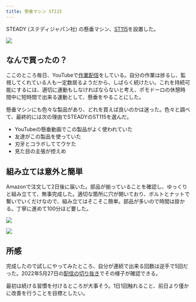 ```yaml
---
title: 懸垂マシン ST115
---
```

STEADY (ステディジャパン社) の懸垂マシン、[ST115](https://www.amazon.co.jp/dp/B09K3QQBKH)を設置した。

![](https://lh3.googleusercontent.com/oRweh9ClC2OhYYWAQ-hSziUbyDgXTFdmxRk2buKhTA27y0MQ6lje5vhWi2a13hTql71rDg-vLtpDS2ApRKQ8Gs5dOIjE-RFAxfjHbrFOzI-6lKuNMvPBg5eklkanJXnWKfBf6tPF3S3oaCHs1Q)

なんで買ったの？
--------

ここのところ毎日、YouTubeで[作業配信](https://www.youtube.com/c/r7kamura)をしている。自分の作業は捗るし、監視してくれている人も一定数居るようだから、しばらく続けたい。これを持続可能にするには、適切に運動もしなければならないと考え、ポモドーロの休憩時間中に短時間で出来る運動として、懸垂をやることにした。

懸垂マシンにも色々な製品があり、どれを買えば良いのかは迷った。色々と調べて、最終的には次の理由でSTEADYのST115を選んだ。

*   YouTubeの懸垂動画でこの製品がよく使われていた
*   友達がこの製品を使っていた
*   刃牙とコラボしててウケた
*   見た目の主張が控えめ

組み立ては意外と簡単
----------

Amazonで注文して2日後に届いた。部品が揃っていることを確認し、ゆっくりと組み立てて、無事完成した。適切な箇所に穴が開いており、ボルトとナットで繋いでいくだけなので、組み立てはそこそこ簡単。部品が多いので時間は掛かる。丁寧に進めて100分ほど要した。

![](https://lh3.googleusercontent.com/yVMRtuFL8gwxe0EVcl-YXl4WLuI9HI69KKNZ5wielmMQHoYfGW6O6RIlcnsF5oHwZMDuQ0TadOP1s5AkZl5vP5qWfbt2qB6r06H3oYCH6ra3LfvxjFwbCYhRljmmJGYPcD7f-kRt1ersk_lnlw)

![](https://lh4.googleusercontent.com/YzPUfH9EsEKw2zPJXzHXwxOokSBpiMknmZnUCQwPgjsfqxXk24VgOL1bMkG9w5dRoEfMe6aRUbFrZJ9s1hnlt6oZ0RnliVOF48a5jPLKuPZH75WfxUl3hyPFygIXOWsjZZIBXEGkFDHgHbL8oQ)

所感
--

完成したので試しにやってみたところ、自分が連続で出来る回数は逆手で5回だった。2022年5月27日の[配信の切り抜き](https://www.youtube.com/clip/Ugkxy2NXpdlfZF0kT9s-MoCOrbB1wpWEryK9)でその様子が確認できる。

最初は続ける習慣を付けるところが大事そう。1日1回触れること、前日より僅かに改善を行うことを目標としたい。
